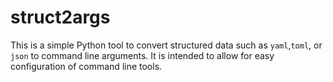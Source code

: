 # struct2args

This is a simple Python tool to convert structured data such as `yaml`,`toml`, or `json` to command line arguments. It
is intended to allow for easy configuration of command line tools.
